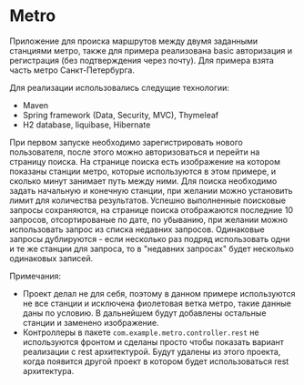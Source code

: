# Metro
Приложение для происка маршрутов между двумя заданными станциями метро, также для примера реализована basic авторизация и регистрация (без подтверждения через почту). 
Для примера взята часть метро Санкт-Петербурга. 

Для реализации использовались следущие технологии:
* Maven
* Spring framework (Data, Security, MVC), Thymeleaf
* H2 database, liquibase, Hibernate

При первом запуске необходимо зарегистрировать нового пользователя, после этого можно авторизоваться и перейти на страницу поиска. На странице поиска есть изображение на котором 
показаны станции метро, которые используются в этом примере, и сколько минут занимает путь между ними. Для поиска необходимо задать начальную и конечную станции, при желании можно
установить лимит для количества результатов. Успешно выполненные поисковые запросы сохраняются, на странице поиска отображаются последние 10 запросов, отсортированые по дате, по убыванию, 
при желании можно использовать запрос из списка недавних запросов. Одинаковые запросы дублируются - если несколько раз подряд использовать одни и те же станции для запроса, то в
"недавних запросах" будет несколько одинаковых записей.

Примечания:
* Проект делал не для себя, поэтому в данном примере используются не все станции и исключена фиолетовая ветка метро, такие данные даны по условию. В дальнейшем будут добавлены остальные станции и заменено изображение.
* Контроллеры в пакете `com.example.metro.controller.rest` не используются фронтом и сделаны просто чтобы показать вариант реализации с rest архитектурой. Будут удалены из этого проекта, когда появится другой проект в котором будет использоваться rest архитектура.

